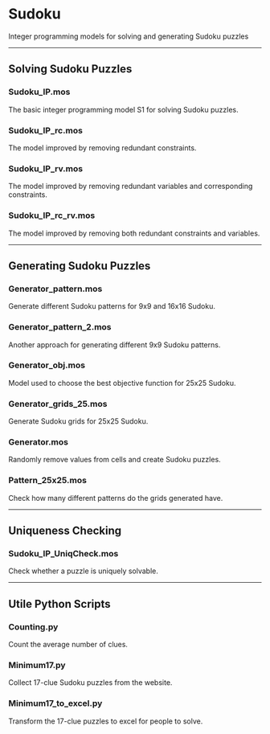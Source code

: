 # Sudoku

Integer programming models for solving and generating Sudoku puzzles

----------------------

## Solving Sudoku Puzzles

### Sudoku_IP.mos

The basic integer programming model S1 for solving Sudoku puzzles. 

### Sudoku_IP_rc.mos

The model improved by removing redundant constraints. 

### Sudoku_IP_rv.mos

The model improved by removing redundant variables and corresponding constraints. 

### Sudoku_IP_rc_rv.mos

The model improved by removing both redundant constraints and variables. 

-----------------------

## Generating Sudoku Puzzles

### Generator_pattern.mos

Generate different Sudoku patterns for 9x9 and 16x16 Sudoku. 

### Generator_pattern_2.mos

Another approach for generating different 9x9 Sudoku patterns. 

### Generator_obj.mos

Model used to choose the best objective function for 25x25 Sudoku. 

### Generator_grids_25.mos

Generate Sudoku grids for 25x25 Sudoku. 

### Generator.mos

Randomly remove values from cells and create Sudoku puzzles. 

### Pattern_25x25.mos

Check how many different patterns do the grids generated have. 

-----------------------

## Uniqueness Checking

### Sudoku_IP_UniqCheck.mos

Check whether a puzzle is uniquely solvable. 

------------------------

## Utile Python Scripts

### Counting.py

Count the average number of clues. 

### Minimum17.py

Collect 17-clue Sudoku puzzles from the website. 

### Minimum17_to_excel.py

Transform the 17-clue puzzles to excel for people to solve.  
